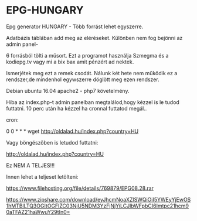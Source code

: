 # EPG-HUNGARY
Epg generator HUNGARY - Több forrást lehet egyszerre.


Adatbázis táblában add meg az eléréseket. Különben nem fog bejönni az admin panel-

6 forrásból tölti a műsort. Ezt a programot használja Szmegma és a kodiepg.tv vagy mi a bix bax amit pénzért ad nektek.

Ismerjétek meg ezt a remek csodát. Nálunk két hete nem működik ez a rendszer,de mindenhol egywszerre döglött meg ezen rendszer.

Debian ubuntu 16.04 apache2 - php7 követelmény. 

Hiba az index.php-t admin panelban megtalálod,hogy kézzel is le tudod futtatni. 10 perc után ha kézzel ha cronnal futtatod megál..

cron:

0 0 * * * wget http://oldalad.hu/index.php?country=HU

Vagy böngészőben is letudod futtatni:

http://oldalad.hu/index.php?country=HU

Ez NEM A TELJES!!!

Innen lehet a teljeset letölteni:

https://www.filehosting.org/file/details/769879/EPG08.28.rar

https://www.zipshare.com/download/eyJhcmNoaXZlSWQiOiI5YWEyYjEwOS1hMTBlLTQ3OGItOGFlZC03NjU5NDM3YzFjNjYiLCJlbWFpbCI6Imtpc21hcm90aTFAZ21haWwuY29tIn0=
